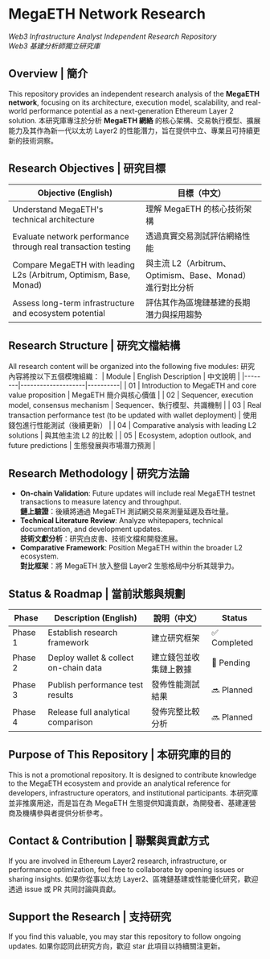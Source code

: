 # MegaETH Network Research  
*Web3 Infrastructure Analyst Independent Research Repository*  
*Web3 基建分析師獨立研究庫*


## Overview | 簡介
This repository provides an independent research analysis of the **MegaETH network**, focusing on its architecture, execution model, scalability, and real-world performance potential as a next-generation Ethereum Layer 2 solution.
本研究庫專注於分析 **MegaETH 網絡** 的核心架構、交易執行模型、擴展能力及其作為新一代以太坊 Layer2 的性能潛力，旨在提供中立、專業且可持續更新的技術洞察。

## Research Objectives | 研究目標
| Objective (English) | 目標（中文） |
|---------------------|-------------|
| Understand MegaETH's technical architecture | 理解 MegaETH 的核心技術架構 |
| Evaluate network performance through real transaction testing | 透過真實交易測試評估網絡性能 |
| Compare MegaETH with leading L2s (Arbitrum, Optimism, Base, Monad) | 與主流 L2（Arbitrum、Optimism、Base、Monad）進行對比分析 |
| Assess long-term infrastructure and ecosystem potential | 評估其作為區塊鏈基建的長期潛力與採用趨勢 |

## Research Structure | 研究文檔結構
All research content will be organized into the following five modules:
研究內容將按以下五個模塊組織：
| Module | English Description | 中文說明 |
|--------|--------------------|----------|
| 01 | Introduction to MegaETH and core value proposition | MegaETH 簡介與核心價值 |
| 02 | Sequencer, execution model, consensus mechanism | Sequencer、執行模型、共識機制 |
| 03 | Real transaction performance test (to be updated with wallet deployment) | 使用錢包進行性能測試（後續更新） |
| 04 | Comparative analysis with leading L2 solutions | 與其他主流 L2 的比較 |
| 05 | Ecosystem, adoption outlook, and future predictions | 生態發展與市場潛力預測 |

## Research Methodology | 研究方法論
- **On-chain Validation**: Future updates will include real MegaETH testnet transactions to measure latency and throughput.  
  **鏈上驗證**：後續將通過 MegaETH 測試網交易來測量延遲及吞吐量。
- **Technical Literature Review**: Analyze whitepapers, technical documentation, and development updates.  
  **技術文獻分析**：研究白皮書、技術文檔和開發進展。
- **Comparative Framework**: Position MegaETH within the broader L2 ecosystem.  
  **對比框架**：將 MegaETH 放入整個 Layer2 生態格局中分析其競爭力。

## Status & Roadmap | 當前狀態與規劃
| Phase | Description (English) | 說明（中文） | Status |
|------|-----------------------|--------------|--------|
| Phase 1 | Establish research framework | 建立研究框架 | ✅ Completed |
| Phase 2 | Deploy wallet & collect on-chain data | 建立錢包並收集鏈上數據 | 🔄 Pending |
| Phase 3 | Publish performance test results | 發佈性能測試結果 | 🔜 Planned |
| Phase 4 | Release full analytical comparison | 發佈完整比較分析 | 🔜 Planned |

## Purpose of This Repository | 本研究庫的目的

This is not a promotional repository. It is designed to contribute knowledge to the MegaETH ecosystem and provide an analytical reference for developers, infrastructure operators, and institutional participants.
本研究庫並非推廣用途，而是旨在為 MegaETH 生態提供知識貢獻，為開發者、基建運營商及機構參與者提供分析參考。

## Contact & Contribution | 聯繫與貢獻方式
If you are involved in Ethereum Layer2 research, infrastructure, or performance optimization, feel free to collaborate by opening issues or sharing insights.
如果你從事以太坊 Layer2、區塊鏈基建或性能優化研究，歡迎透過 issue 或 PR 共同討論與貢獻。

## Support the Research | 支持研究
If you find this valuable, you may star this repository to follow ongoing updates.
如果你認同此研究方向，歡迎 star 此項目以持續關注更新。
